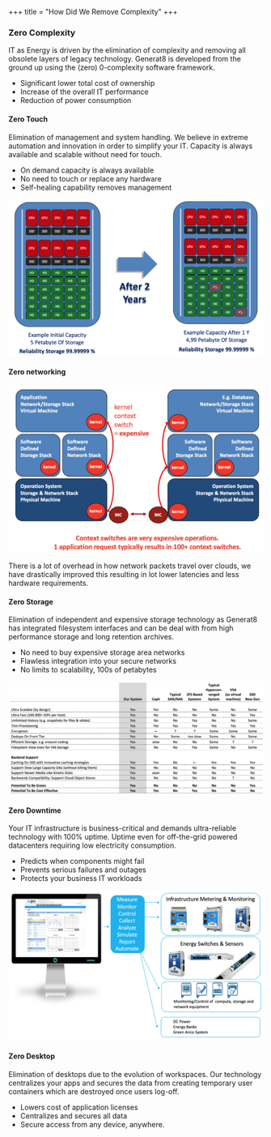 +++
title = "How Did We Remove Complexity"
+++


### Zero Complexity

IT as Energy is driven by the elimination of complexity and removing all obsolete layers of legacy technology. Generat8 is developed from the ground up using the (zero) 0-complexity software framework.

- Significant lower total cost of ownership
- Increase of the overall IT performance
- Reduction of power consumption

#### Zero Touch
Elimination of management and system handling. We believe in extreme automation and innovation in order to simplify your IT. Capacity is always available and scalable without need for touch.

- On demand capacity is always available
- No need to touch or replace any hardware
- Self-healing capability removes management

![](0touch.png)

#### Zero networking

![](context_switches.png)

There is a lot of overhead in how network packets travel over clouds, we have drastically improved this resulting in lot lower latencies and less hardware requirements.

#### Zero Storage

Elimination of independent and expensive storage technology as Generat8 has integrated filesystem interfaces and can be deal with from high performance storage and long retention archives.

- No need to buy expensive storage area networks
- Flawless integration into your secure networks
- No limits to scalability, 100s of petabytes

<img src="better_storage.png" class="zero-image">


#### Zero Downtime

Your IT infrastructure is business-critical and demands ultra-reliable technology with 100% uptime. Uptime even for off-the-grid powered datacenters requiring low electricity consumption.

- Predicts when components might fail
- Prevents serious failures and outages
- Protects your business IT workloads

![](wis.png)

#### Zero Desktop

Elimination of desktops due to the evolution of workspaces. Our technology centralizes your apps and secures the data from creating temporary user containers which are destroyed once users log-off.

- Lowers cost of application licenses
- Centralizes and secures all data
- Secure access from any device, anywhere.

